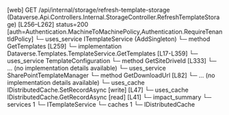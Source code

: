 [web] GET /api/internal/storage/refresh-template-storage  (Dataverse.Api.Controllers.Internal.StorageController.RefreshTemplateStorage)  [L256–L262] status=200 [auth=Authentication.MachineToMachinePolicy,Authentication.RequireTenantIdPolicy]
  └─ uses_service ITemplateService (AddSingleton)
    └─ method GetTemplates [L259]
      └─ implementation Dataverse.Templates.TemplateService.GetTemplates [L17-L359]
        └─ uses_service TemplateConfiguration
          └─ method GetSiteDriveId [L333]
            └─ ... (no implementation details available)
        └─ uses_service SharePointTemplateManager
          └─ method GetDownloadUrl [L82]
            └─ ... (no implementation details available)
        └─ uses_cache IDistributedCache.SetRecordAsync [write] [L47]
        └─ uses_cache IDistributedCache.GetRecordAsync [read] [L41]
  └─ impact_summary
    └─ services 1
      └─ ITemplateService
    └─ caches 1
      └─ IDistributedCache

